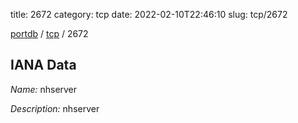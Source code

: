 title: 2672
category: tcp
date: 2022-02-10T22:46:10
slug: tcp/2672

[portdb](/) / [tcp](/category/tcp.html) / 2672


## IANA Data

_Name:_ nhserver

_Description:_ nhserver

